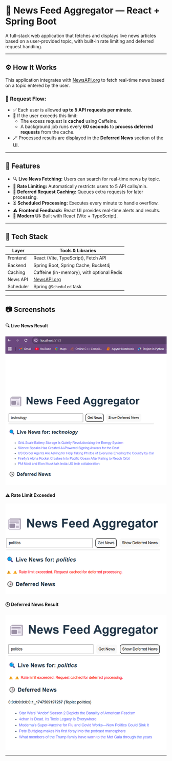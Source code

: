 # 📰 News Feed Aggregator — React + Spring Boot

A full-stack web application that fetches and displays live news articles based on a user-provided topic, with built-in rate limiting and deferred request handling.

---

## ⚙️ How It Works

This application integrates with [NewsAPI.org](https://newsapi.org) to fetch real-time news based on a topic entered by the user.

### 🔄 Request Flow:
- ✅ Each user is allowed **up to 5 API requests per minute**.
- 🚧 If the user exceeds this limit:
  - The excess request is **cached** using Caffeine.
  - A background job runs every **60 seconds** to **process deferred requests** from the cache.
- 🪄 Processed results are displayed in the **Deferred News** section of the UI.

---

## 📌 Features

- 🔍 **Live News Fetching:** Users can search for real-time news by topic.
- 🚦 **Rate Limiting:** Automatically restricts users to 5 API calls/min.
- 💾 **Deferred Request Caching:** Queues extra requests for later processing.
- ⏳ **Scheduled Processing:** Executes every minute to handle overflow.
- ⚠️ **Frontend Feedback:** React UI provides real-time alerts and results.
- 🌈 **Modern UI:** Built with React (Vite + TypeScript).

---

## 🧰 Tech Stack

| Layer     | Tools & Libraries                          |
|-----------|---------------------------------------------|
| Frontend  | React (Vite, TypeScript), Fetch API         |
| Backend   | Spring Boot, Spring Cache, Bucket4j         |
| Caching   | Caffeine (in-memory), with optional Redis   |
| News API  | [NewsAPI.org](https://newsapi.org)          |
| Scheduler | Spring `@Scheduled` task                    |

---

## 📷 Screenshots

<h4>🔍 Live News Result</h4>
<img src="./screenshots/live-news.png" width="600"/>

<h4>⚠️ Rate Limit Exceeded</h4>
<img src="./screenshots/rate-limit.png" width="600"/>

<h4>🕓 Deferred News Result</h4>
<img src="./screenshots/deferred.png" width="600"/>

---
